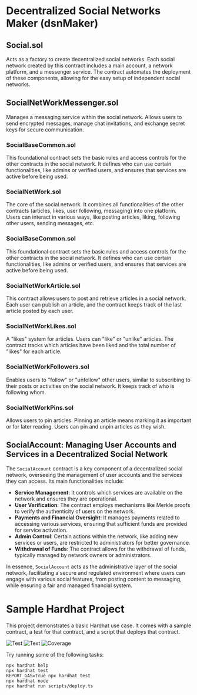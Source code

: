 # Decentralized Social Networks Maker (dsnMaker)

## Social.sol

Acts as a factory to create decentralized social networks. Each social network created by this contract includes a main account, a network platform, and a messenger service. The contract automates the deployment of these components, allowing for the easy setup of independent social networks.

## SocialNetWorkMessenger.sol

Manages a messaging service within the social network. Allows users to send encrypted messages, manage chat invitations, and exchange secret keys for secure communication.

### SocialBaseCommon.sol

This foundational contract sets the basic rules and access controls for the other contracts in the social network. It defines who can use certain functionalities, like admins or verified users, and ensures that services are active before being used.

### SocialNetWork.sol

The core of the social network. It combines all functionalities of the other contracts (articles, likes, user following, messaging) into one platform. Users can interact in various ways, like posting articles, liking, following other users, sending messages, etc.

### SocialBaseCommon.sol

This foundational contract sets the basic rules and access controls for the other contracts in the social network. It defines who can use certain functionalities, like admins or verified users, and ensures that services are active before being used.

### SocialNetWorkArticle.sol

This contract allows users to post and retrieve articles in a social network. Each user can publish an article, and the contract keeps track of the last article posted by each user.

### SocialNetWorkLikes.sol

A "likes" system for articles. Users can "like" or "unlike" articles. The contract tracks which articles have been liked and the total number of "likes" for each article.

### SocialNetWorkFollowers.sol

Enables users to "follow" or "unfollow" other users, similar to subscribing to their posts or activities on the social network. It keeps track of who is following whom.

### SocialNetWorkPins.sol

Allows users to pin articles. Pinning an article means marking it as important or for later reading. Users can pin and unpin articles as they wish.

## SocialAccount: Managing User Accounts and Services in a Decentralized Social Network

The `SocialAccount` contract is a key component of a decentralized social network, overseeing the management of user accounts and the services they can access. Its main functionalities include:

- **Service Management**: It controls which services are available on the network and ensures they are operational.
- **User Verification**: The contract employs mechanisms like Merkle proofs to verify the authenticity of users on the network.
- **Payments and Financial Oversight**: It manages payments related to accessing various services, ensuring that sufficient funds are provided for service activation.
- **Admin Control**: Certain actions within the network, like adding new services or users, are restricted to administrators for better governance.
- **Withdrawal of Funds**: The contract allows for the withdrawal of funds, typically managed by network owners or administrators.

In essence, `SocialAccount` acts as the administrative layer of the social network, facilitating a secure and regulated environment where users can engage with various social features, from posting content to messaging, while ensuring a fair and managed financial system.

# Sample Hardhat Project

This project demonstrates a basic Hardhat use case. It comes with a sample contract, a test for that contract, and a script that deploys that contract.

![Test](https://github.com/wi2/social/images/master/test-1.png?raw=true)
![Text](https://github.com/wi2/social/images/master/test-1.png?raw=true)
![Coverage](https://github.com/wi2/social/images/master/coverage.png?raw=true)

Try running some of the following tasks:

```shell
npx hardhat help
npx hardhat test
REPORT_GAS=true npx hardhat test
npx hardhat node
npx hardhat run scripts/deploy.ts
```
